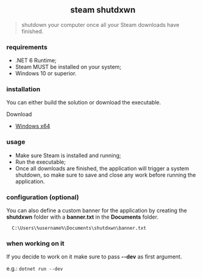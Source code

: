 <h2 align="center"> steam shutdxwn </h2>

> shutdown your computer once all your Steam downloads have finished.

### requirements
  - .NET 6 Runtime;
  - Steam MUST be installed on your system;
  - Windows 10 or superior.

### installation
You can either build the solution or download the executable.

Download
  - [Windows x64](https://github.com/bubblxs/steam-shutdxwn/releases/latest)

### usage
  - Make sure Steam is installed and running;
  - Run the executable;
  - Once all downloads are finished, the application will trigger a system shutdown, so make sure to save and close any work before running the application.

### configuration (optional)
You can also define a custom banner for the application by creating the **shutdxwn** folder with a **banner.txt** in the **Documents** folder.
```
  C:\Users\%username%\Documents\shutdxwn\banner.txt
```
### when working on it

If you decide to work on it make sure to pass **--dev** as first argument.

e.g.: `` dotnet run --dev ``